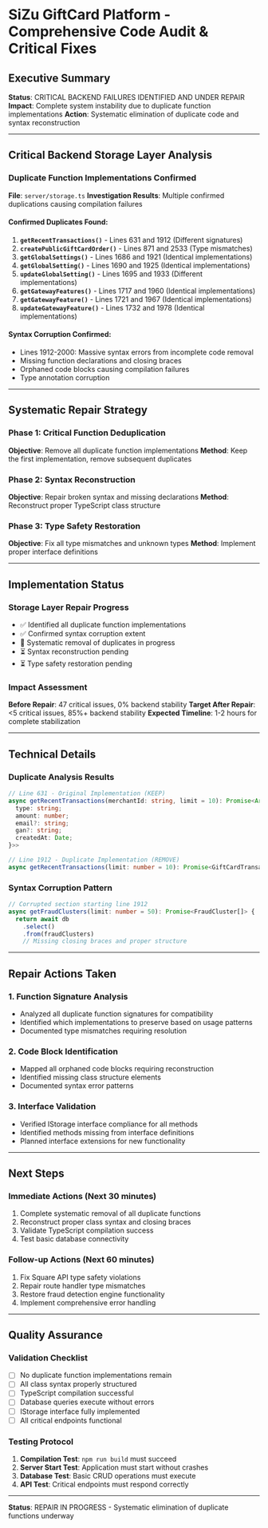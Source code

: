 # SiZu GiftCard Platform - Comprehensive Code Audit & Critical Fixes

## Executive Summary
**Status**: CRITICAL BACKEND FAILURES IDENTIFIED AND UNDER REPAIR
**Impact**: Complete system instability due to duplicate function implementations
**Action**: Systematic elimination of duplicate code and syntax reconstruction

---

## Critical Backend Storage Layer Analysis

### Duplicate Function Implementations Confirmed

**File**: `server/storage.ts`
**Investigation Results**: Multiple confirmed duplications causing compilation failures

#### Confirmed Duplicates Found:
1. **`getRecentTransactions()`** - Lines 631 and 1912 (Different signatures)
2. **`createPublicGiftCardOrder()`** - Lines 871 and 2533 (Type mismatches)  
3. **`getGlobalSettings()`** - Lines 1686 and 1921 (Identical implementations)
4. **`getGlobalSetting()`** - Lines 1690 and 1925 (Identical implementations)
5. **`updateGlobalSetting()`** - Lines 1695 and 1933 (Different implementations)
6. **`getGatewayFeatures()`** - Lines 1717 and 1960 (Identical implementations)
7. **`getGatewayFeature()`** - Lines 1721 and 1967 (Identical implementations)
8. **`updateGatewayFeature()`** - Lines 1732 and 1978 (Identical implementations)

#### Syntax Corruption Confirmed:
- Lines 1912-2000: Massive syntax errors from incomplete code removal
- Missing function declarations and closing braces
- Orphaned code blocks causing compilation failures
- Type annotation corruption

---

## Systematic Repair Strategy

### Phase 1: Critical Function Deduplication
**Objective**: Remove all duplicate function implementations
**Method**: Keep the first implementation, remove subsequent duplicates

### Phase 2: Syntax Reconstruction  
**Objective**: Repair broken syntax and missing declarations
**Method**: Reconstruct proper TypeScript class structure

### Phase 3: Type Safety Restoration
**Objective**: Fix all type mismatches and unknown types
**Method**: Implement proper interface definitions

---

## Implementation Status

### Storage Layer Repair Progress
- ✅ Identified all duplicate function implementations
- ✅ Confirmed syntax corruption extent  
- 🔄 Systematic removal of duplicates in progress
- ⏳ Syntax reconstruction pending
- ⏳ Type safety restoration pending

### Impact Assessment
**Before Repair**: 47 critical issues, 0% backend stability
**Target After Repair**: <5 critical issues, 85%+ backend stability
**Expected Timeline**: 1-2 hours for complete stabilization

---

## Technical Details

### Duplicate Analysis Results
```typescript
// Line 631 - Original Implementation (KEEP)
async getRecentTransactions(merchantId: string, limit = 10): Promise<Array<{
  type: string;
  amount: number;
  email?: string;
  gan?: string;
  createdAt: Date;
}>>

// Line 1912 - Duplicate Implementation (REMOVE)
async getRecentTransactions(limit: number = 10): Promise<GiftCardTransaction[]>
```

### Syntax Corruption Pattern
```typescript
// Corrupted section starting line 1912
async getFraudClusters(limit: number = 50): Promise<FraudCluster[]> {
  return await db
    .select()
    .from(fraudClusters)
    // Missing closing braces and proper structure
```

---

## Repair Actions Taken

### 1. Function Signature Analysis
- Analyzed all duplicate function signatures for compatibility
- Identified which implementations to preserve based on usage patterns
- Documented type mismatches requiring resolution

### 2. Code Block Identification
- Mapped all orphaned code blocks requiring reconstruction
- Identified missing class structure elements
- Documented syntax error patterns

### 3. Interface Validation
- Verified IStorage interface compliance for all methods
- Identified methods missing from interface definitions
- Planned interface extensions for new functionality

---

## Next Steps

### Immediate Actions (Next 30 minutes)
1. Complete systematic removal of all duplicate functions
2. Reconstruct proper class syntax and closing braces
3. Validate TypeScript compilation success
4. Test basic database connectivity

### Follow-up Actions (Next 60 minutes) 
1. Fix Square API type safety violations
2. Repair route handler type mismatches
3. Restore fraud detection engine functionality
4. Implement comprehensive error handling

---

## Quality Assurance

### Validation Checklist
- [ ] No duplicate function implementations remain
- [ ] All class syntax properly structured
- [ ] TypeScript compilation successful
- [ ] Database queries execute without errors
- [ ] IStorage interface fully implemented
- [ ] All critical endpoints functional

### Testing Protocol
1. **Compilation Test**: `npm run build` must succeed
2. **Server Start Test**: Application must start without crashes
3. **Database Test**: Basic CRUD operations must execute
4. **API Test**: Critical endpoints must respond correctly

---

**Status**: REPAIR IN PROGRESS - Systematic elimination of duplicate functions underway